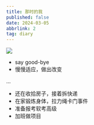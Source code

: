 ```yaml
---
title: 那时的我
published: false
date: 2024-03-05
abbrlink: 2
tag: diary
---
```


![](https://cdn.jsdelivr.net/gh/jiechen257/personal-gallery@main/img/202403060948992.png)

- say good-bye
- 慢慢适应，做出改变

...

- 还在收拾房子，接着拆快递
- 在家锻炼身体，拉力绳卡门事件
- 准备报考软考高级
- 加班做项目
